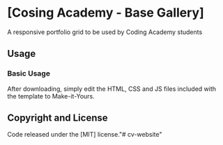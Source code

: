 # [Cosing Academy - Base Gallery]
A responsive portfolio grid to be used by Coding Academy students


## Usage

### Basic Usage

After downloading, simply edit the HTML, CSS and JS files included with the template to Make-it-Yours.


## Copyright and License

Code released under the [MIT] license."# cv-website" 
